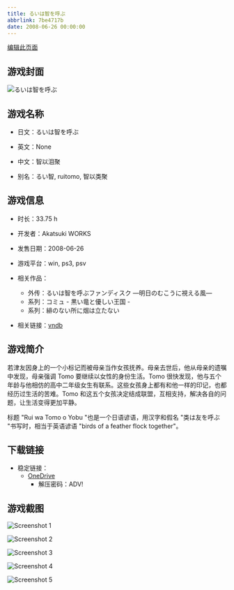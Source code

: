 ```yaml
---
title: るいは智を呼ぶ
abbrlink: 7be4717b
date: 2008-06-26 00:00:00
---
```

[编辑此页面](https://github.com/ACG-3/ADV3-source/blob/main/source/_posts/games/%E3%82%8B%E3%81%84%E3%81%AF%E6%99%BA%E3%82%92%E5%91%BC%E3%81%B6.md)

## 游戏封面

![るいは智を呼ぶ](https://pan.timero.xyz/onedrive/img_lib_001/%E3%82%8B%E3%81%84%E3%81%AF%E6%99%BA%E3%82%92%E5%91%BC%E3%81%B6_cover.avif)


## 游戏名称

- 日文：るいは智を呼ぶ
- 英文：None
- 中文：智以泪聚

- 别名：るい智, ruitomo, 智以类聚


## 游戏信息

- 时长：33.75 h
- 开发者：Akatsuki WORKS
- 发售日期：2008-06-26
- 游戏平台：win, ps3, psv
- 相关作品：
   - 外传：るいは智を呼ぶファンディスク ―明日のむこうに視える風―
   - 系列：コミュ - 黒い竜と優しい王国 -
   - 系列：緋のない所に烟は立たない

- 相关链接：[vndb](https://vndb.org/v776)


## 游戏简介

若津友因身上的一个小标记而被母亲当作女孩抚养。母亲去世后，他从母亲的遗嘱中发现，母亲强调 Tomo 要继续以女性的身份生活。Tomo 很快发现，他与五个年龄与他相仿的高中二年级女生有联系。这些女孩身上都有和他一样的印记，也都经历过生活的苦难。Tomo 和这五个女孩决定结成联盟，互相支持，解决各自的问题，让生活变得更加平静。

标题 "Rui wa Tomo o Yobu "也是一个日语谚语，用汉字和假名 "类は友を呼ぶ "书写时，相当于英语谚语 "birds of a feather flock together"。




## 下载链接

- 稳定链接：
    - [OneDrive](https://pan.timero.xyz/onedrive/adv_lib_001/%E3%82%8B%E3%81%84%E3%81%AF%E6%99%BA%E3%82%92%E5%91%BC%E3%81%B6)
        - 解压密码：ADV!



## 游戏截图


![Screenshot 1](https://pan.timero.xyz/onedrive/img_lib_001/%E3%82%8B%E3%81%84%E3%81%AF%E6%99%BA%E3%82%92%E5%91%BC%E3%81%B6_Screenshot_1.avif)

![Screenshot 2](https://pan.timero.xyz/onedrive/img_lib_001/%E3%82%8B%E3%81%84%E3%81%AF%E6%99%BA%E3%82%92%E5%91%BC%E3%81%B6_Screenshot_2.avif)

![Screenshot 3](https://pan.timero.xyz/onedrive/img_lib_001/%E3%82%8B%E3%81%84%E3%81%AF%E6%99%BA%E3%82%92%E5%91%BC%E3%81%B6_Screenshot_3.avif)

![Screenshot 4](https://pan.timero.xyz/onedrive/img_lib_001/%E3%82%8B%E3%81%84%E3%81%AF%E6%99%BA%E3%82%92%E5%91%BC%E3%81%B6_Screenshot_4.avif)

![Screenshot 5](https://pan.timero.xyz/onedrive/img_lib_001/%E3%82%8B%E3%81%84%E3%81%AF%E6%99%BA%E3%82%92%E5%91%BC%E3%81%B6_Screenshot_5.avif)

